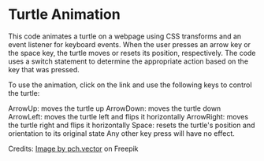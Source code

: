 # Turtle Animation

This code animates a turtle on a webpage using CSS transforms and an event listener for keyboard events. When the user presses an arrow key or the space key, the turtle moves or resets its position, respectively. The code uses a switch statement to determine the appropriate action based on the key that was pressed.

To use the animation, click on the link and use the following keys to control the turtle:

ArrowUp: moves the turtle up
ArrowDown: moves the turtle down
ArrowLeft: moves the turtle left and flips it horizontally
ArrowRight: moves the turtle right and flips it horizontally
Space: resets the turtle's position and orientation to its original state
Any other key press will have no effect.

Credits:
<a href="https://www.freepik.com/free-vector/cute-little-turtle-set_9174530.htm#query=game%20animation%20turtle&position=15&from_view=search&track=ais">Image by pch.vector</a> on Freepik
